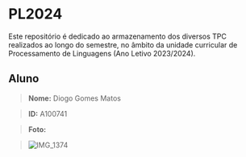 # PL2024

Este repositório é dedicado ao armazenamento dos diversos TPC realizados ao longo do semestre, no âmbito da unidade curricular de Processamento de Linguagens (Ano Letivo 2023/2024).

## Aluno

> **Nome:** Diogo Gomes Matos

> **ID:** A100741

> **Foto:**

> ![IMG_1374](https://github.com/diogogmatos/EngWeb2024/assets/80540164/a96b93bc-0b2f-4147-84bb-461760a27d79)
